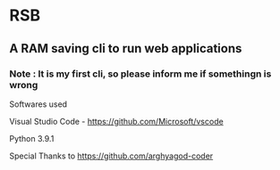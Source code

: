 # RSB

## A RAM saving cli to run web applications

### Note : It is my first cli, so please inform me if somethingn is wrong


Softwares used

Visual Studio Code - https://github.com/Microsoft/vscode

Python 3.9.1

Special Thanks to https://github.com/arghyagod-coder

